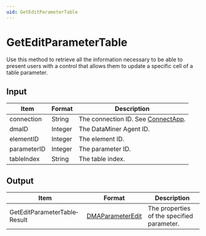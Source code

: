 ```yaml
---
uid: GetEditParameterTable
---
```


# GetEditParameterTable

Use this method to retrieve all the information necessary to be able to present users with a control that allows them to update a specific cell of a table parameter.

## Input

| Item        | Format  | Description                                          |
|-------------|---------|------------------------------------------------------|
| connection  | String  | The connection ID. See [ConnectApp](xref:ConnectApp). |
| dmaID       | Integer | The DataMiner Agent ID.                              |
| elementID   | Integer | The element ID.                                      |
| parameterID | Integer | The parameter ID.                                    |
| tableIndex  | String  | The table index.                                     |

## Output

| Item | Format | Description |
|--|--|--|
| GetEditParameterTable­Result | [DMAParameterEdit](xref:DMAParameterEdit) | The properties of the specified parameter. |
